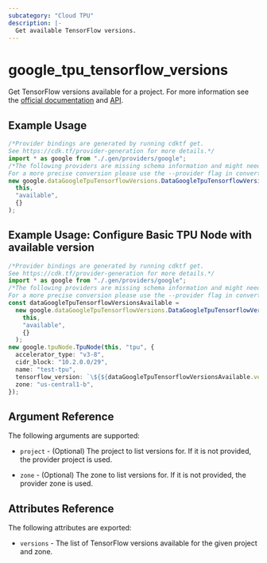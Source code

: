 ```yaml
---
subcategory: "Cloud TPU"
description: |-
  Get available TensorFlow versions.
---
```


# google\_tpu\_tensorflow\_versions

Get TensorFlow versions available for a project. For more information see the [official documentation](https://cloud.google.com/tpu/docs/) and [API](https://cloud.google.com/tpu/docs/reference/rest/v1/projects.locations.tensorflowVersions).

## Example Usage

```typescript
/*Provider bindings are generated by running cdktf get.
See https://cdk.tf/provider-generation for more details.*/
import * as google from "./.gen/providers/google";
/*The following providers are missing schema information and might need manual adjustments to synthesize correctly: google.
For a more precise conversion please use the --provider flag in convert.*/
new google.dataGoogleTpuTensorflowVersions.DataGoogleTpuTensorflowVersions(
  this,
  "available",
  {}
);

```

## Example Usage: Configure Basic TPU Node with available version

```typescript
/*Provider bindings are generated by running cdktf get.
See https://cdk.tf/provider-generation for more details.*/
import * as google from "./.gen/providers/google";
/*The following providers are missing schema information and might need manual adjustments to synthesize correctly: google.
For a more precise conversion please use the --provider flag in convert.*/
const dataGoogleTpuTensorflowVersionsAvailable =
  new google.dataGoogleTpuTensorflowVersions.DataGoogleTpuTensorflowVersions(
    this,
    "available",
    {}
  );
new google.tpuNode.TpuNode(this, "tpu", {
  accelerator_type: "v3-8",
  cidr_block: "10.2.0.0/29",
  name: "test-tpu",
  tensorflow_version: `\${${dataGoogleTpuTensorflowVersionsAvailable.versions.fqn}[0]}`,
  zone: "us-central1-b",
});

```

## Argument Reference

The following arguments are supported:

*   `project` - (Optional) The project to list versions for. If it
    is not provided, the provider project is used.

*   `zone` - (Optional) The zone to list versions for. If it
    is not provided, the provider zone is used.

## Attributes Reference

The following attributes are exported:

* `versions` - The list of TensorFlow versions available for the given project and zone.
